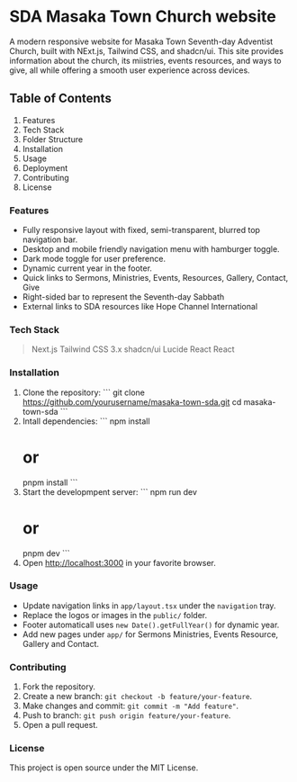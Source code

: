 # SDA Masaka Town Church website

A modern responsive website for Masaka Town Seventh-day Adventist Church, built with NExt.js, Tailwind CSS, and shadcn/ui. This site provides information about the church, its miistries, events resources, and ways to give, all while offering a smooth user experience across devices.

## Table of Contents

1. Features
2. Tech Stack
3. Folder Structure
4. Installation
5. Usage
6. Deployment
7. Contributing
8. License

### Features

- Fully responsive layout with fixed, semi-transparent, blurred top navigation bar.
- Desktop and mobile friendly navigation menu with hamburger toggle.
- Dark mode toggle for user preference.
- Dynamic current year in the footer.
- Quick links to Sermons, Ministries, Events, Resources, Gallery, Contact, Give
- Right-sided bar to represent the Seventh-day Sabbath
- External links to SDA resources like Hope Channel International

### Tech Stack

> Next.js
> Tailwind CSS 3.x
> shadcn/ui
> Lucide React
> React

### Installation

1. Clone the repository:
   \`\`\`
   git clone https://github.com/yourusername/masaka-town-sda.git
   cd masaka-town-sda
   \`\`\`
2. Intall dependencies:
   \`\`\`
   npm install
   # or
   pnpm install
   \`\`\`
3. Start the developmpent server:
   \`\`\`
   npm run dev
   # or
   pnpm dev
   \`\`\`
4. Open [http://localhost:3000](http://localhost:3000) in your favorite browser.

### Usage

- Update navigation links in ```app/layout.tsx``` under the ```navigation``` tray.
- Replace the logos or images in the ```public/``` folder.
- Footer automaticall uses ```new Date().getFullYear()``` for dynamic year.
- Add new pages under ```app/``` for Sermons Ministries, Events Resource, Gallery and Contact.

### Contributing

1. Fork the repository.
2. Create a new branch: ```git checkout -b feature/your-feature```.
3. Make changes and commit: ```git commit -m "Add feature"```.
4. Push to branch: ```git push origin feature/your-feature```.
5. Open a pull request.

### License

This project is open source under the MIT License.
